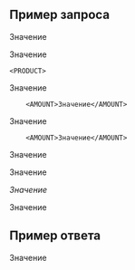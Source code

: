 ## Пример запроса
<?xml version="1.0" encoding="utf-8"?>

<ROW>

  <CUSTOMERID>Значение</CUSTOMERID>

  <ORDDATE>Значение</ORDDATE>

  <PRODUCTLIST>

	<PRODUCT>

<PRODUCTNAME>Значение</PRODUCTNAME>

  		<AMOUNT>Значение</AMOUNT>

</PRODUCT>

<PRODUCT>

<PRODUCTNAME>Значение</PRODUCTNAME>

  		<AMOUNT>Значение</AMOUNT>

</PRODUCT>

  </PRODUCTLIST>

  <PAYMENTWAY>Значение</PAYMENTWAY>

  <DELIVERY>Значение</DELIVERY>

  <ADDRESS>Значение</ADDRESS>

  <RECIEVER>Значение</RECIEVER>

</ROW>

## Пример ответа
<?xml version="1.0" encoding="utf-8"?>

<ROW>

  <ORDERID>Значение</ORDERID>
  
</ROW>
